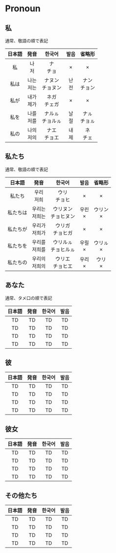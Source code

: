 # Pronoun

## 私

通常、敬語の順で表記

|日本語|発音|한국어|발음|省略形|
|:-:|:-:|:-:|:-:|:-:|
|私|나<br>저|ナ<br>チョ|×|×|
|私は|나는<br>저는|ナヌン<br>チョヌン|난<br>전|ナン<br>チョン|
|私が|내가<br>제가|ネガ<br>チェガ|×|×|
|私を|나를<br>저를|ナルㇽ<br>チョルㇽ|날<br>절|ナㇽ<br>チョㇽ|
|私の|나의<br>저의|ナエ<br>チョエ|내<br>제|ネ<br>チェ|

## 私たち

通常、敬語の順で表記

|日本語|発音|한국어|발음|省略形|
|:-:|:-:|:-:|:-:|:-:|
|私たち|우리<br>저희|ウリ<br>チョヒ|×|×|
|私たちは|우리는<br>저희는|ウリヌン<br>チョヒヌン|우린<br>×|ウリン<br>×|
|私たちが|우리가<br>저희가|ウリガ<br>チョヒガ|×|×|
|私たちを|우리를<br>저희를|ウリルㇽ<br>チョヒルㇽ|우릴<br>×|ウリㇽ<br>×|
|私たちの|우리의<br>저희의|ウリエ<br>チョヒエ|우리<br>×|ウリ<br>×|



## あなた

通常、タメ口の順で表記

|日本語|発音|한국어|발음|
|:-:|:-:|:-:|:-:|
|TD|TD|TD|TD|
|TD|TD|TD|TD|
|TD|TD|TD|TD|
|TD|TD|TD|TD|

## 彼

|日本語|発音|한국어|발음|
|:-:|:-:|:-:|:-:|
|TD|TD|TD|TD|
|TD|TD|TD|TD|
|TD|TD|TD|TD|
|TD|TD|TD|TD|

## 彼女

|日本語|発音|한국어|발음|
|:-:|:-:|:-:|:-:|
|TD|TD|TD|TD|
|TD|TD|TD|TD|
|TD|TD|TD|TD|
|TD|TD|TD|TD|

## その他たち

|日本語|発音|한국어|발음|
|:-:|:-:|:-:|:-:|
|TD|TD|TD|TD|
|TD|TD|TD|TD|
|TD|TD|TD|TD|
|TD|TD|TD|TD|



